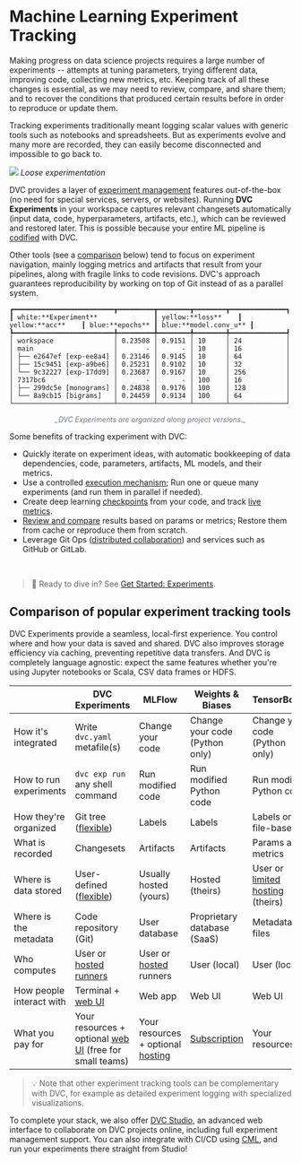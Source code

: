 # Machine Learning Experiment Tracking

Making progress on data science projects requires a large number of
<abbr>experiments</abbr> -- attempts at tuning parameters, trying different
data, improving code, collecting new metrics, etc. Keeping track of all these
changes is essential, as we may need to review, compare, and share them; and to
recover the conditions that produced certain results before in order to
reproduce or update them.

Tracking experiments traditionally meant logging scalar values with generic
tools such as notebooks and spreadsheets. But as experiments evolve and many
more are recorded, they can easily become disconnected and impossible to go back
to.

![](/img/natural-experimentation.png) _Loose experimentation_

DVC provides a layer of [experiment management] features out-of-the-box (no need
for special services, servers, or websites). Running **DVC Experiments** in your
workspace captures relevant changesets automatically (input data, code,
hyperparameters, artifacts, etc.), which can be reviewed and restored later.
This is possible because your entire ML pipeline is [codified] with DVC.

Other tools (see a
[comparison](#comparison-of-popular-experiment-tracking-tools) below) tend to
focus on experiment navigation, mainly logging metrics and artifacts that result
from your pipelines, along with fragile links to code revisions. DVC's approach
guarantees reproducibility by working on top of Git instead of as a parallel
system.

[experiment management]: /doc/user-guide/experiment-management
[codified]: /doc/user-guide/project-structure/pipelines-files
[versioning everything]: /doc/use-cases/versioning-data-and-model-files

```dvctable
┏━━━━━━━━━━━━━━━━━━━━━━━━━┳━━━━━━━━━┳━━━━━━━━┳━━━━━━━━┳━━━━━━━━━━━━━━┓
┃ white:**Experiment**              ┃ yellow:**loss**    ┃ yellow:**acc**    ┃ blue:**epochs** ┃ blue:**model.conv_u** ┃
┡━━━━━━━━━━━━━━━━━━━━━━━━━╇━━━━━━━━━╇━━━━━━━━╇━━━━━━━━╇━━━━━━━━━━━━━━┩
│ workspace               │ 0.23508 │ 0.9151 │ 10     │ 24           │
│ main                    │       - │      - │ 10     │ 16           │
│ ├── e2647ef [exp-ee8a4] │ 0.23146 │ 0.9145 │ 10     │ 64           │
│ ├── 15c9451 [exp-a9be6] │ 0.25231 │ 0.9102 │ 10     │ 32           │
│ └── 9c32227 [exp-17dd9] │ 0.23687 │ 0.9167 │ 10     │ 256          │
│ 7317bc6                 │       - │      - │ 100    │ 16           │
│ ├── 299dc5e [monograms] │ 0.24838 │ 0.9176 │ 100    │ 128          │
│ └── 8a9cb15 [bigrams]   │ 0.24459 │ 0.9134 │ 100    │ 64           │
└─────────────────────────┴─────────┴────────┴────────┴──────────────┘
```

<div style="position: relative; display: block; margin-left: auto; margin-right: auto; max-width: 700px;">
  <em style="color: #6a737d; font-size: 0.9em; display: block; text-align: center;">
    _DVC Experiments are organized along project versions._
  </em>
</div>

Some benefits of tracking experiment with DVC:

- Quickly iterate on experiment ideas, with automatic bookkeeping of data
  dependencies, code, <abbr>parameters</abbr>, artifacts, ML models, and their
  <abbr>metrics</abbr>.
- Use a controlled [execution mechanism]; Run one or queue many experiments (and
  run them in parallel if needed).
- Create deep learning [checkpoints] from your code, and track
  [live metrics](/doc/dvclive).
- [Review and compare] results based on params or metrics; Restore them from
  <abbr>cache</abbr> or reproduce them from scratch.
- Leverage Git Ops ([distributed collaboration]) and services such as GitHub or
  GitLab.

[execution mechanism]: /doc/user-guide/experiment-management/running-experiments
[checkpoints]: /doc/user-guide/experiment-management/checkpoints
[review and compare]:
  /doc/user-guide/experiment-management/comparing-experiments
[distributed collaboration]:
  /doc/user-guide/experiment-management/sharing-experiments

<br/>

> 📖 Ready to dive in? See [Get Started: Experiments](/doc/start/experiments).

## Comparison of popular experiment tracking tools

DVC Experiments provide a seamless, local-first experience. You control where
and how your data is saved and shared. DVC also improves storage efficiency via
<abbr>caching</abbr>, preventing repetitive data transfers. And DVC is
completely language agnostic: expect the same features whether you're using
Jupyter notebooks or Scala, CSV data frames or HDFS.

|                          | DVC Experiments                                           | MLFlow                                       | Weights & Biases               | TensorBoard                               |
| ------------------------ | --------------------------------------------------------- | -------------------------------------------- | ------------------------------ | ----------------------------------------- |
| How it's integrated      | Write `dvc.yaml` metafile(s)                              | Change your code                             | Change your code (Python only) | Change your code (Python only)            |
| How to run experiments   | `dvc exp run` any shell command                           | Run modified code                            | Run modified Python code       | Run modified Python code                  |
| How they're organized    | Git tree ([flexible][organization])                       | Labels                                       | Labels                         | Labels or file-based                      |
| What is recorded         | Changesets                                                | Artifacts                                    | Artifacts                      | Params and metrics                        |
| Where is data stored     | User-defined ([flexible][storage])                        | Usually hosted (yours)                       | Hosted (theirs)                | User or [limited hosting][tbdev] (theirs) |
| Where is the metadata    | Code repository (Git)                                     | User database                                | Proprietary database (SaaS)    | Metadata files                            |
| Who computes             | User or [hosted runners]                                  | User or [hosted][dbricks] runners            | User (local)                   | User (local)                              |
| How people interact with | Terminal + [web UI][dvc studio]                           | Web app                                      | Web UI                         | Web UI                                    |
| What you pay for         | Your resources + optional [web UI] (free for small teams) | Your resources + optional [hosting][dbricks] | [Subscription][wandb]          | Your resources                            |

[organization]: /doc/user-guide/experiment-management#organization-patterns
[storage]: /doc/command-reference/remote/add#supported-storage-types
[hosted runners]: https://cml.dev/doc/self-hosted-runners
[dbricks]: https://databricks.com/product/pricing
[web ui]: https://studio.iterative.ai/#pricing
[wandb]: https://wandb.ai/site/pricing
[tbdev]: https://tensorboard.dev/

> 💡 Note that other experiment tracking tools can be complementary with DVC,
> for example as detailed experiment logging with specialized visualizations.

To complete your stack, we also offer [DVC Studio], an advanced web interface to
collaborate on DVC projects online, including full experiment management
support. You can also integrate with CI/CD using [CML], and run your experiments
there straight from Studio!

[dvc studio]: /doc/studio
[cml]: https://cml.dev/
